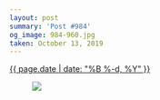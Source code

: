 ```yaml
---
layout: post
summary: 'Post #984'
og_image: 984-960.jpg
taken: October 13, 2019
---
```


<div class="post">
 <time>
  <a href="/984">
   {{ page.date | date: "%B %-d, %Y" }}
  </a>
 </time>
 <a href="/984">
  <figure data-taken="10/13/2019">
   <img sizes="(min-width: 700px) 50vw, calc(100vw - 2rem)" src="{{ site.assets_url }}/984-480.jpg" srcset="{{ site.assets_url }}/984-240.jpg 240w, {{ site.assets_url }}/984-480.jpg 480w, {{ site.assets_url }}/984-720.jpg 720w, {{ site.assets_url }}/984-960.jpg 960w"/>
  </figure>
 </a>
</div>
